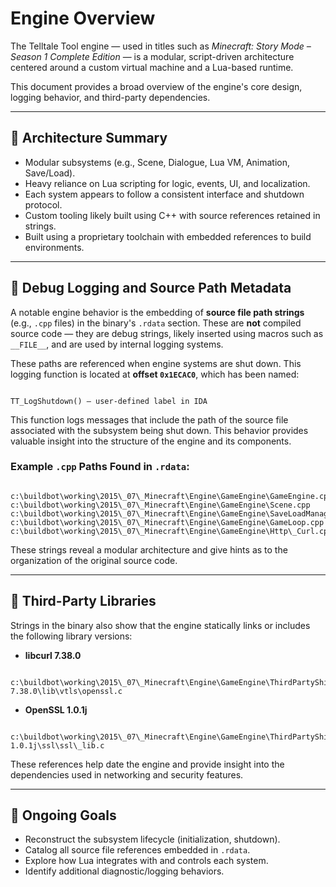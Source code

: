 # Engine Overview

The Telltale Tool engine — used in titles such as *Minecraft: Story Mode – Season 1 Complete Edition* — is a modular, script-driven architecture centered around a custom virtual machine and a Lua-based runtime.

This document provides a broad overview of the engine's core design, logging behavior, and third-party dependencies.

---

## 🧱 Architecture Summary

- Modular subsystems (e.g., Scene, Dialogue, Lua VM, Animation, Save/Load).
- Heavy reliance on Lua scripting for logic, events, UI, and localization.
- Each system appears to follow a consistent interface and shutdown protocol.
- Custom tooling likely built using C++ with source references retained in strings.
- Built using a proprietary toolchain with embedded references to build environments.

---

## 🧩 Debug Logging and Source Path Metadata

A notable engine behavior is the embedding of **source file path strings** (e.g., `.cpp` files) in the binary's `.rdata` section. These are **not** compiled source code — they are debug strings, likely inserted using macros such as `__FILE__`, and are used by internal logging systems.

These paths are referenced when engine systems are shut down. This logging function is located at **offset `0x1ECAC0`**, which has been named:

```

TT_LogShutdown() — user-defined label in IDA

```

This function logs messages that include the path of the source file associated with the subsystem being shut down. This behavior provides valuable insight into the structure of the engine and its components.

### Example `.cpp` Paths Found in `.rdata`:

```

c:\buildbot\working\2015\_07\_Minecraft\Engine\GameEngine\GameEngine.cpp
c:\buildbot\working\2015\_07\_Minecraft\Engine\GameEngine\Scene.cpp
c:\buildbot\working\2015\_07\_Minecraft\Engine\GameEngine\SaveLoadManager.cpp
c:\buildbot\working\2015\_07\_Minecraft\Engine\GameEngine\GameLoop.cpp
c:\buildbot\working\2015\_07\_Minecraft\Engine\GameEngine\Http\_Curl.cpp

```

These strings reveal a modular architecture and give hints as to the organization of the original source code.

---

## 🔗 Third-Party Libraries

Strings in the binary also show that the engine statically links or includes the following library versions:

- **libcurl 7.38.0**
```

c:\buildbot\working\2015\_07\_Minecraft\Engine\GameEngine\ThirdPartyShipping\curl-7.38.0\lib\vtls\openssl.c

```

- **OpenSSL 1.0.1j**
```

c:\buildbot\working\2015\_07\_Minecraft\Engine\GameEngine\ThirdPartyShipping\openssl-1.0.1j\ssl\ssl\_lib.c

```

These references help date the engine and provide insight into the dependencies used in networking and security features.

---

## 🚧 Ongoing Goals

- Reconstruct the subsystem lifecycle (initialization, shutdown).
- Catalog all source file references embedded in `.rdata`.
- Explore how Lua integrates with and controls each system.
- Identify additional diagnostic/logging behaviors.
